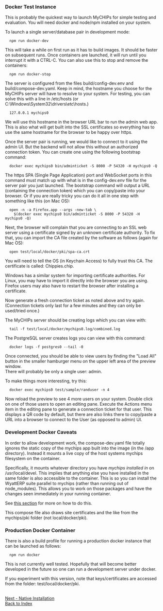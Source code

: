 ### Docker Test Instance

This is probably the quickest way to launch MyCHIPs for simple testing and evaluation.
You will need docker and node/npm installed on your system.

To launch a single server/database pair in development mode:
```
  npm run docker-dev
```
This will take a while on first run as it has to build images.  It should be 
faster on subsequent runs.  Once containers are launched, it will run until you 
interrupt it with a CTRL-C.  You can also use this to stop and remove the
containers:
```
  npm run docker-stop
```
The server is configured from the files build/config-dev.env and
build/compose-dev.yaml.  Keep in mind, the hostname you choose for the 
MyCHIPs server will have to resolve to your system.  For testing, you can solve 
this with a line in /etc/hosts (or C:\Windows\System32\drivers\etc\hosts.)
```
  127.0.0.1	mychips0
```
We will use this hostname in the browser URL bar to run the admin web app.
This is also what will get built into the SSL certificates so everything has to 
use the same hostname for the browser to be happy over https.

Once the server pair is running, we would like to connect to it using the admin UI.
But the backend will not allow this without an authorized connection token.
You can create one using the following bootstrap command:
```
  docker exec mychips0 bin/adminticket -S 8000 -P 54320 -H mychips0 -Q
```
The https SPA (Single Page Application) port and WebSocket ports in this command 
must match up with what is in the config-dev.env file for the server pair you just launched.
The bootstrap command will output a URL (containing the connection token) which 
you can copy/paste into your browser.  Or if you are really tricky you can do 
it all in one step with something like this (on Mac OS):
```
  open -n -a Firefox.app --args -new-tab \
    $(docker exec mychips0 bin/adminticket -S 8000 -P 54320 -H mychips0 -Q)
```
Next, the browser will complain that you are connecting to an SSL web server 
using a certificate signed by an unknown certificate authority.
To fix that, you can import the CA file created by the software as follows (again for Mac OS):
```
  open test/local/docker/pki/spa-ca.crt
```
You will need to tell the OS (in Keychain Access) to fully trust this CA.
The certificate is called: Chippies.chip.

Windows has a similar system for importing certificate authorities.
For Linux, you may have to import it directly into the browser you are using.
Firefox users may also have to restart the browser after installing a certificate.

Now generate a fresh connection ticket as noted above and try again.
(Connection tickets only last for a few minutes and they can only be used/tried once.)

The MyCHIPs server should be creating logs which you can view with:
```
  tail -f test/local/docker/mychips0.log/combined.log
```
The PostgreSQL server creates logs you can view with this command:
```
  docker logs -f postgres0 --tail -0
```
Once connected, you should be able to view users by finding the "Load All" button
in the smaller hamburger menu on the upper left area of the preview window.  
There will probably be only a single user: admin.

To make things more interesting, try this:
```
  docker exec mychips0 test/sample/randuser -n 4
```
Now reload the preview to see 4 more users on your system.  Double click on 
one of those users to open an editing pane.  Execute the Actions menu item 
in the editing pane to generate a connection ticket for that user.  This
displays a QR code by default, but there are also links there to copy/paste a 
URL into a browser to connect to the User (as opposed to admin) UI.

### Development Docker Caveats
In order to allow development work, the compose-dev.yaml file totally
ignores the static copy of the mychips app built into the image
(in the /app directory).
Instead it mounts a live copy of the host systems mychips filesystem on the container.

Specifically, it mounts whatever directory you have *mychips installed in*
on /usr/local/devel.  This implies that anything else you have installed in the same
folder is also accessible to the container.  This is so you can install the
WyattERP suite parallel to mychips (rather than running out of node_modules).
This allows you to work on those packages and have the changes seen immediately in
your running container.

See [this section](work-hacking.md) for more on how to do this.

This compose file also draws site certificates and the like from the mychips/pki folder
(not local/docker/pki).

### Production Docker Container
There is also a build profile for running a production docker instance that
can be launched as follows:
```
  npm run docker
```
This is not currently well tested.  Hopefully that will become better developed in the 
future so one can run a development server under docker.

If you experiment with this version, note that keys/certificates are accessed from
the folder: test/local/docker/pki.

<br>[Next - Native Installation](use-native.md)
<br>[Back to Index](README.md#contents)
